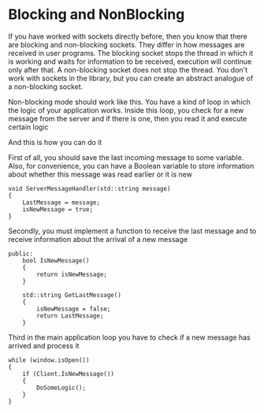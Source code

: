 # Blocking and NonBlocking  

If you have worked with sockets directly before, 
then you know that there are blocking and non-blocking sockets. 
They differ in how messages are received in user programs. 
The blocking socket stops the thread in which it is working and waits for information 
to be received, execution will continue only after that. 
A non-blocking socket does not stop the thread. 
You don't work with sockets in the library, but you can create an abstract analogue 
of a non-blocking socket.  

Non-blocking mode should work like this. 
You have a kind of loop in which the logic of your application works. 
Inside this loop, you check for a new message from the server and if there is one, 
then you read it and execute certain logic  

And this is how you can do it  

First of all, you should save the last incoming message to some variable. 
Also, for convenience, you can have a Boolean variable to store information about 
whether this message was read earlier or it is new  
 
	void ServerMessageHandler(std::string message)
    {
        LastMessage = message;
        isNewMessage = true;
    }

Secondly, you must implement a function to receive the last message and 
to receive information about the arrival of a new message  

	public:
		bool IsNewMessage()
		{
			return isNewMessage;
		}

		std::string GetLastMessage()
		{
			isNewMessage = false;
			return LastMessage;
		}

Third in the main application loop you have to check if a new message has arrived and process it    

	while (window.isOpen())
    {
        if (Client.IsNewMessage())
        {
            DoSomeLogic();
        }
	}